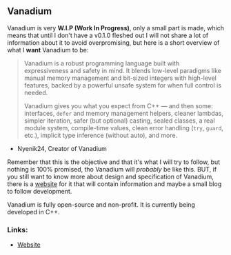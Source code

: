 ## Vanadium
Vanadium is very **W.I.P (Work In Progress)**, only a small part is made, which means that until I don't have a v0.1.0 fleshed out I will not share a lot of information about it to avoid overpromising, but here is a short overview of what I **want** Vanadium to be:

> Vanadium is a robust programming language built with expressiveness and safety in mind. It blends low-level paradigms like manual memory management and bit-sized integers with high-level features, backed by a powerful unsafe system for when full control is needed.
>
> Vanadium gives you what you expect from C++ — and then some: interfaces, `defer` and memory management helpers, cleaner lambdas, simpler iteration, safer (but optional) casting, sealed classes, a real module system, compile-time values, clean error handling (`try`, `guard`, etc.), implicit type inference (without auto), and more.
- Nyenik24, Creator of Vanadium

Remember that this is the objective and that it's what I will try to follow, but nothing is 100% promised, tho Vanadium will *probably* be like this. BUT, if you still want to know more about design and specification of Vanadium, there is a [website](https://vn-language.github.io) for it that will contain information and maybe a small blog to follow development.

Vanadium is fully open-source and non-profit. It is currently being developed in C++.

### Links:
- [Website](https://vn-language.github.io)
